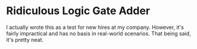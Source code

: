 # Ridiculous Logic Gate Adder

I actually wrote this as a test for new hires at my company.
However, it's fairly impractical and has no basis in real-world scenarios.
That being said, it's pretty neat.
